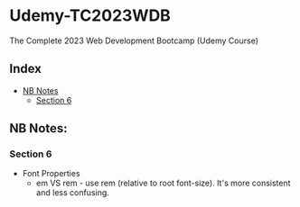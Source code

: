 # Udemy-TC2023WDB

The Complete 2023 Web Development Bootcamp (Udemy Course)

## Index

-   [NB Notes](#nb-notes)
    -   [Section 6](#section-6)

## NB Notes:

### Section 6

-   Font Properties
    -   em VS rem - use rem (relative to root font-size). It's more consistent and less confusing.

